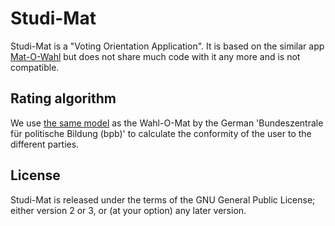 # Studi-Mat
Studi-Mat is a "Voting Orientation Application". It is based on the similar app [Mat-O-Wahl](http://www.mat-o-wahl.de/) but does not share much code with it any more and is not compatible.

## Rating algorithm
We use [the same model](http://www.bpb.de/system/files/dokument_pdf/Rechenmodell%20des%20Wahl-O-Mat.pdf) as the Wahl-O-Mat by the German 'Bundeszentrale für politische Bildung (bpb)' to calculate the conformity of the user to the different parties.

## License
Studi-Mat is released under the terms of the GNU General Public License; either version 2 or 3, or (at your option) any later version.
